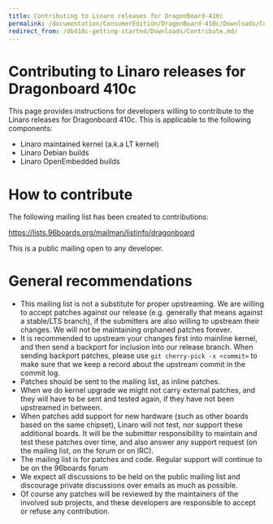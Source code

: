 ```yaml
---
title: Contributing to Linaro releases for DragonBoard-410c
permalink: /documentation/ConsumerEdition/DragonBoard-410c/Downloads/Contribute.md/
redirect_from: /db410c-getting-started/Downloads/Contribute.md/
---
```

# Contributing to Linaro releases for Dragonboard 410c

This page provides instructions for developers willing to contribute to the Linaro releases for Dragonboard 410c. This is applicable to the following components:
* Linaro maintained kernel (a.k.a LT kernel)
* Linaro Debian builds
* Linaro OpenEmbedded builds

# How to contribute

The following mailing list has been created to contributions:

https://lists.96boards.org/mailman/listinfo/dragonboard

This is a public mailing open to any developer.

# General recommendations

* This mailing list is not a substitute for proper upstreaming. We are willing to accept patches against our release (e.g. generally that means against a stable/LTS branch), if the submitters are also willing to upstream their changes. We will not be maintaining orphaned patches forever.
* It is recommended to upstream your changes first into mainline kernel, and then send a backport for inclusion into our release branch. When sending backport patches, please use `git cherry-pick -x <commit>` to make sure that we keep a record about the upstream commit in the commit log.
* Patches should be sent to the mailing list, as inline patches.
* When we do kernel upgrade we might not carry external patches, and they will have to be sent and tested again, if they have not been upstreamed in between.
* When patches add support for new hardware (such as other boards based on the same chipset), Linaro will not test, nor support these additional boards. It will be the submitter responsibility to maintain and test these patches over time, and also answer any support request (on the mailing list, on the forum or on IRC).
* The mailing list is for patches and code. Regular support will continue to be on the 96boards forum
* We expect all discussions to be held on the public mailing list and discourage private discussions over emails as much as possible.
* Of course any patches will be reviewed by the maintainers of the involved sub projects, and these developers are responsible to accept or refuse any contribution.
